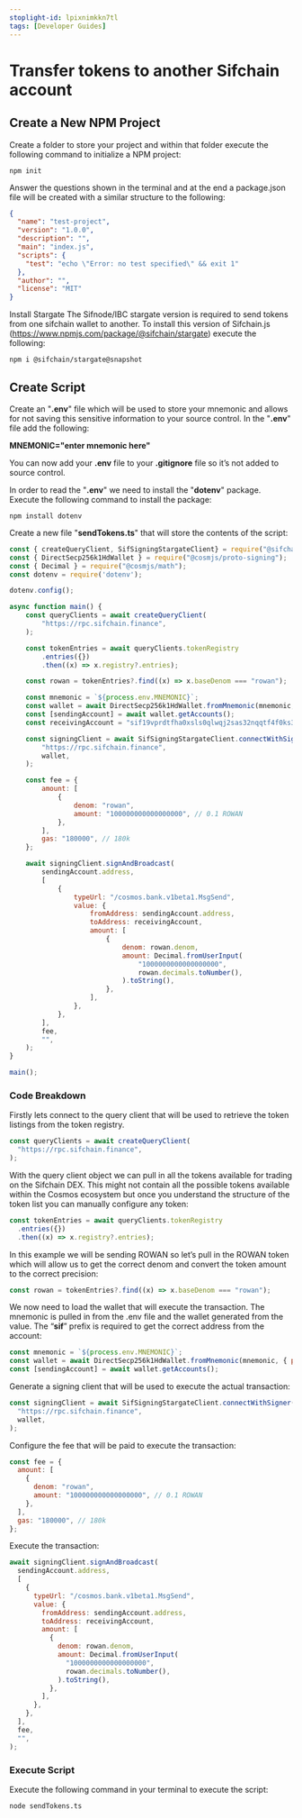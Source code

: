 ```yaml
---
stoplight-id: lpixnimkkn7tl
tags: [Developer Guides]
---
```


# Transfer tokens to another Sifchain account


## Create a New NPM Project
Create a folder to store your project and within that folder execute the following command to initialize a NPM project:

`npm init`

Answer the questions shown in the terminal and at the end a package.json file will be created with a similar structure to the following:

```json
{
  "name": "test-project",
  "version": "1.0.0",
  "description": "",
  "main": "index.js",
  "scripts": {
    "test": "echo \"Error: no test specified\" && exit 1"
  },
  "author": "",
  "license": "MIT"
}
```

Install Stargate
The Sifnode/IBC stargate version is required to send tokens from one sifchain wallet to another. To install this version of Sifchain.js (https://www.npmjs.com/package/@sifchain/stargate) execute the following:

`npm i @sifchain/stargate@snapshot`


## Create Script
Create an "**.env**" file which will be used to store your mnemonic and allows for not saving this sensitive information to your source control. In the "**.env**" file add the following:

**MNEMONIC="enter mnemonic here"**

You can now add your **.env** file to your **.gitignore** file so it’s not added to source control.

In order to read the "**.env**" we need to install the "**dotenv**" package. Execute the following command to install the package:

`npm install dotenv`

Create a new file "**sendTokens.ts**" that will store the contents of the script:

```js
const { createQueryClient, SifSigningStargateClient} = require("@sifchain/stargate");
const { DirectSecp256k1HdWallet } = require("@cosmjs/proto-signing");
const { Decimal } = require("@cosmjs/math");
const dotenv = require('dotenv');

dotenv.config();

async function main() {
    const queryClients = await createQueryClient(
        "https://rpc.sifchain.finance",
    );

    const tokenEntries = await queryClients.tokenRegistry
        .entries({})
        .then((x) => x.registry?.entries);

    const rowan = tokenEntries?.find((x) => x.baseDenom === "rowan");

    const mnemonic = `${process.env.MNEMONIC}`;
    const wallet = await DirectSecp256k1HdWallet.fromMnemonic(mnemonic, { prefix: "sif" });
    const [sendingAccount] = await wallet.getAccounts();
    const receivingAccount = "sif19vprdtfha0xsls0qlwqj2sas32nqqtf4f0ks3m";

    const signingClient = await SifSigningStargateClient.connectWithSigner(
        "https://rpc.sifchain.finance",
        wallet,
    );

    const fee = {
        amount: [
            {
                denom: "rowan",
                amount: "100000000000000000", // 0.1 ROWAN
            },
        ],
        gas: "180000", // 180k
    };

    await signingClient.signAndBroadcast(
        sendingAccount.address,
        [
            {
                typeUrl: "/cosmos.bank.v1beta1.MsgSend",
                value: {
                    fromAddress: sendingAccount.address,
                    toAddress: receivingAccount,
                    amount: [
                        {
                            denom: rowan.denom,
                            amount: Decimal.fromUserInput(
                                "1000000000000000000",
                                rowan.decimals.toNumber(),
                            ).toString(),
                        },
                    ],
                },
            },
        ],
        fee,
        "",
    );
}

main();
```

### Code Breakdown

Firstly lets connect to the query client that will be used to retrieve the token listings from the token registry.

```js
const queryClients = await createQueryClient(
  "https://rpc.sifchain.finance",
);
```


With the query client object we can pull in all the tokens available for trading on the Sifchain DEX. This might not contain all the possible tokens available within the Cosmos ecosystem but once you understand the structure of the token list you can manually configure any token:

```js
const tokenEntries = await queryClients.tokenRegistry
  .entries({})
  .then((x) => x.registry?.entries);
```


In this example we will be sending ROWAN so let’s pull in the ROWAN token which will allow us to get the correct denom and convert the token amount to the correct precision:

```js
const rowan = tokenEntries?.find((x) => x.baseDenom === "rowan");
```


We now need to load the wallet that will execute the transaction. The mnemonic is pulled in from the .env file and the wallet generated from the value. The “**sif**” prefix is required to get the correct address from the account:

```js
const mnemonic = `${process.env.MNEMONIC}`;
const wallet = await DirectSecp256k1HdWallet.fromMnemonic(mnemonic, { prefix: "sif" });
const [sendingAccount] = await wallet.getAccounts();
```


Generate a signing client that will be used to execute the actual transaction:

```js
const signingClient = await SifSigningStargateClient.connectWithSigner(
  "https://rpc.sifchain.finance",
  wallet,
);
```

Configure the fee that will be paid to execute the transaction:

```js
const fee = {
  amount: [
    {
      denom: "rowan",
      amount: "100000000000000000", // 0.1 ROWAN
    },
  ],
  gas: "180000", // 180k
};
```


Execute the transaction:

```js
await signingClient.signAndBroadcast(
  sendingAccount.address,
  [
    {
      typeUrl: "/cosmos.bank.v1beta1.MsgSend",
      value: {
        fromAddress: sendingAccount.address,
        toAddress: receivingAccount,
        amount: [
          {
            denom: rowan.denom,
            amount: Decimal.fromUserInput(
              "1000000000000000000",
              rowan.decimals.toNumber(),
            ).toString(),
          },
        ],
      },
    },
  ],
  fee,
  "",
);
```

### Execute Script
Execute the following command in your terminal to execute the script:

`node sendTokens.ts`

